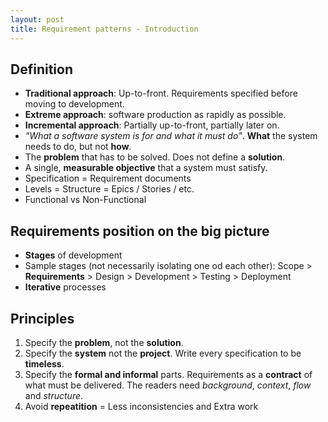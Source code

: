 ```yaml
---
layout: post
title: Requirement patterns - Introduction
---
```


## Definition

- **Traditional approach**: Up-to-front. Requirements specified before moving to development.
- **Extreme approach**: software production as rapidly as possible.
- **Incremental approach**: Partially up-to-front, partially later on.
- *"What a software system is for and what it must do"*. **What** the system needs to do, but not **how**.
- The **problem** that has to be solved. Does not define a **solution**.
- A single, **measurable objective** that a system must satisfy.
- Specification = Requirement documents
- Levels = Structure = Epics / Stories / etc.
- Functional vs Non-Functional

## Requirements position on the big picture

- **Stages** of development
- Sample stages (not necessarily isolating one od each other): Scope > **Requirements** > Design > Development > Testing > Deployment
- **Iterative** processes

## Principles

1. Specify the **problem**, not the **solution**.
2. Specify the **system** not the **project**. Write every specification to be **timeless**.
3. Specify the **formal and informal** parts. Requirements as a **contract** of what must be delivered. The readers need *background*, *context*, *flow* and *structure*.
4. Avoid **repeatition** = Less inconsistencies and Extra work

